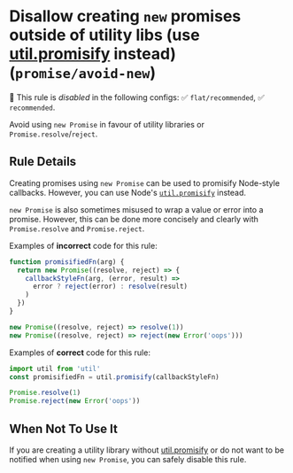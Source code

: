 # Disallow creating `new` promises outside of utility libs (use [util.promisify][] instead) (`promise/avoid-new`)

🚫 This rule is _disabled_ in the following configs: ✅ `flat/recommended`, ✅
`recommended`.

<!-- end auto-generated rule header -->

Avoid using `new Promise` in favour of utility libraries or
`Promise.resolve`/`reject`.

## Rule Details

Creating promises using `new Promise` can be used to promisify Node-style
callbacks. However, you can use Node's [`util.promisify`]() instead.

`new Promise` is also sometimes misused to wrap a value or error into a promise.
However, this can be done more concisely and clearly with `Promise.resolve` and
`Promise.reject`.

Examples of **incorrect** code for this rule:

```js
function promisifiedFn(arg) {
  return new Promise((resolve, reject) => {
    callbackStyleFn(arg, (error, result) =>
      error ? reject(error) : resolve(result)
    )
  })
}

new Promise((resolve, reject) => resolve(1))
new Promise((resolve, reject) => reject(new Error('oops')))
```

Examples of **correct** code for this rule:

```js
import util from 'util'
const promisifiedFn = util.promisify(callbackStyleFn)

Promise.resolve(1)
Promise.reject(new Error('oops'))
```

## When Not To Use It

If you are creating a utility library without [util.promisify]() or do not want
to be notified when using `new Promise`, you can safely disable this rule.

[util.promisify]: https://nodejs.org/api/util.html#util_util_promisify_original
